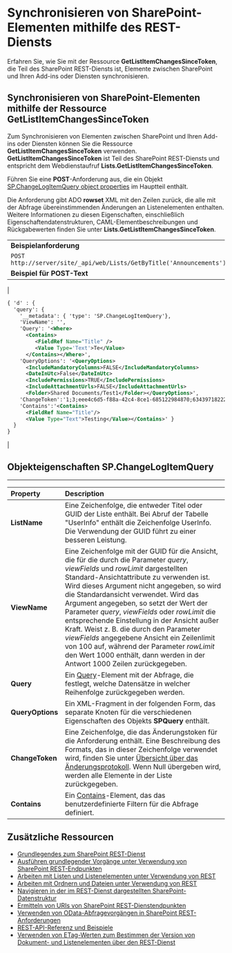 <a id="synchronize-sharepoint-items-using-the-rest-service" class="xliff"></a>

# Synchronisieren von SharePoint-Elementen mithilfe des REST-Diensts
Erfahren Sie, wie Sie mit der Ressource **GetListItemChangesSinceToken**, die Teil des SharePoint REST-Diensts ist, Elemente zwischen SharePoint und Ihren Add-ins oder Diensten synchronisieren.

<a id="synchronizing-sharepoint-items-using-the-getlistitemchangessincetoken-resource" class="xliff"></a>

## Synchronisieren von SharePoint-Elementen mithilfe der Ressource GetListItemChangesSinceToken
Zum Synchronisieren von Elementen zwischen SharePoint und Ihren Add-ins oder Diensten können Sie die Ressource **GetListItemChangesSinceToken** verwenden. **GetListItemChangesSinceToken** ist Teil des SharePoint REST-Diensts und entspricht dem Webdienstaufruf **Lists.GetListItemChangesSinceToken**.
 
Führen Sie eine **POST**-Anforderung aus, die ein Objekt [SP.ChangeLogItemQuery object properties](#bk_props) im Hauptteil enthält.
 
Die Anforderung gibt ADO **rowset** XML mit den Zeilen zurück, die alle mit der Abfrage übereinstimmenden Änderungen an Listenelementen enthalten. Weitere Informationen zu diesen Eigenschaften, einschließlich Eigenschaftendatenstrukturen, CAML-Elementbeschreibungen und Rückgabewerten finden Sie unter **Lists.GetListItemChangesSinceToken**.
 
||
|:-----|
|**Beispielanforderung**|
| `POST http://server/site/_api/web/Lists/GetByTitle('Announcements')/GetListItemChangesSinceToken`|
|**Beispiel für POST-Text**|
|
```XML
{ 'd' : { 
  'query': { 
    '__metadata': { 'type': 'SP.ChangeLogItemQuery'}, 
    'ViewName': '', 
    'Query': '<Where>
      <Contains>
         <FieldRef Name="Title" />
         <Value Type='Text'>Te</Value>
      </Contains></Where>',
    'QueryOptions': '<QueryOptions>
      <IncludeMandatoryColumns>FALSE</IncludeMandatoryColumns>
      <DateInUtc>False</DateInUtc>
      <IncludePermissions>TRUE</IncludePermissions>
      <IncludeAttachmentUrls>FALSE</IncludeAttachmentUrls>
      <Folder>Shared Documents/Test1</Folder></QueryOptions>', 
    'ChangeToken':'1;3;eee4c6d5-f88a-42c4-8ce1-685122984870;634397182229400000;3710', 
    'Contains':'<Contains>
      <FieldRef Name="Title"/>
      <Value Type="Text">Testing</Value></Contains>' } 
  } 
}

```

|

<a id="spchangelogitemquery-object-properties" class="xliff"></a>

## Objekteigenschaften SP.ChangeLogItemQuery
<a name="bk_props"> </a>
****

|**Property**|**Description**|
|:-----|:-----|
|**ListName**|Eine Zeichenfolge, die entweder Titel oder GUID der Liste enthält. Bei Abruf der Tabelle "UserInfo" enthält die Zeichenfolge UserInfo. Die Verwendung der GUID führt zu einer besseren Leistung.|
|**ViewName**|Eine Zeichenfolge mit der GUID für die Ansicht, die für die durch die Parameter _query_,  _viewFields_ und  _rowLimit_ dargestellten Standard-Ansichtattribute zu verwenden ist. Wird dieses Argument nicht angegeben, so wird die Standardansicht verwendet. Wird das Argument angegeben, so setzt der Wert der Parameter _query_,  _viewFields_ oder  _rowLimit_ die entsprechende Einstellung in der Ansicht außer Kraft. Weist z. B. die durch den Parameter _viewFields_ angegebene Ansicht ein Zeilenlimit von 100 auf, während der Parameter _rowLimit_ den Wert 1000 enthält, dann werden in der Antwort 1000 Zeilen zurückgegeben.|
|**Query**|Ein [Query](http://msdn.microsoft.com/en-us/library/ms471093.aspx)-Element mit der Abfrage, die festlegt, welche Datensätze in welcher Reihenfolge zurückgegeben werden.|
|**QueryOptions**|Ein XML-Fragment in der folgenden Form, das separate Knoten für die verschiedenen Eigenschaften des Objekts **SPQuery** enthält.|
|**ChangeToken**|Eine Zeichenfolge, die das Änderungstoken für die Anforderung enthält. Eine Beschreibung des Formats, das in dieser Zeichenfolge verwendet wird, finden Sie unter [Übersicht über das Änderungsprotokoll](http://msdn.microsoft.com/en-us/library/bb417456.aspx). Wenn Null übergeben wird, werden alle Elemente in der Liste zurückgegeben.|
|**Contains**|Ein [Contains](http://msdn.microsoft.com/en-us/library/ms196501.aspx)-Element, das das benutzerdefinierte Filtern für die Abfrage definiert.|

<a id="additional-resources" class="xliff"></a>

## Zusätzliche Ressourcen
<a name="bk_addresources"> </a>

-  [Grundlegendes zum SharePoint REST-Dienst](get-to-know-the-sharepoint-rest-service.md)
-  [Ausführen grundlegender Vorgänge unter Verwendung von SharePoint REST-Endpunkten](complete-basic-operations-using-sharepoint-rest-endpoints.md)
-  [Arbeiten mit Listen und Listenelementen unter Verwendung von REST](working-with-lists-and-list-items-with-rest.md)
-  [Arbeiten mit Ordnern und Dateien unter Verwendung von REST](working-with-folders-and-files-with-rest.md)
-  [Navigieren in der im REST-Dienst dargestellten SharePoint-Datenstruktur](navigate-the-sharepoint-data-structure-represented-in-the-rest-service.md)
-  [Ermitteln von URIs von SharePoint REST-Dienstendpunkten](determine-sharepoint-rest-service-endpoint-uris.md)
-  [Verwenden von OData-Abfragevorgängen in SharePoint REST-Anforderungen](use-odata-query-operations-in-sharepoint-rest-requests.md)
-  [REST-API-Referenz und Beispiele](http://msdn.microsoft.com/library/02128c70-9d27-4388-9374-a11bce68fdb8%28Office.15%29.aspx)
-  [Verwenden von ETag-Werten zum Bestimmen der Version von Dokument- und Listenelementen über den REST-Dienst](http://msdn.microsoft.com/library/use-etag-values-through-the-rest-service-to-get-document-list-item-versioning%28Office.15%29.aspx)
    
 

 

 


